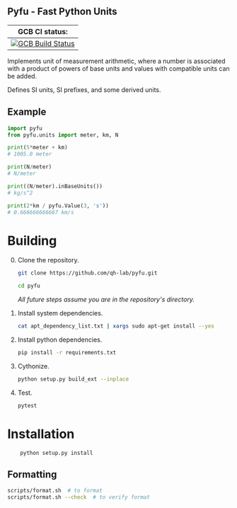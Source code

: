 ## Pyfu - Fast Python Units

| GCB CI status: |
| ---------- |
| [![GCB Build Status](https://storage.googleapis.com/qh-build-badges/builds/pyfu/branches/master.svg)](https://pantheon.corp.google.com/cloud-build/builds?project=qh-build&query=trigger_id%3D%22736396b1-c130-4936-adf5-cd9c7be2b492%22) |

Implements unit of measurement arithmetic, where a number is associated with a product of powers of base units and values with compatible units can be added.

Defines SI units, SI prefixes, and some derived units.

## Example

```python
import pyfu
from pyfu.units import meter, km, N

print(5*meter + km)
# 1005.0 meter

print(N/meter)
# N/meter

print((N/meter).inBaseUnits())
# kg/s^2

print(2*km / pyfu.Value(3, 's'))
# 0.666666666667 km/s
```

# Building

0. Clone the repository.

    ```bash
    git clone https://github.com/qh-lab/pyfu.git

    cd pyfu
    ```

    *All future steps assume you are in the repository's directory.*

0. Install system dependencies.

    ```bash
    cat apt_dependency_list.txt | xargs sudo apt-get install --yes
    ```

0. Install python dependencies.

    ```bash
    pip install -r requirements.txt
    ```

0. Cythonize.

    ```bash
    python setup.py build_ext --inplace
    ```

0. Test.

    ```bash
    pytest
    ```

# Installation

```
    python setup.py install
```


## Formatting

```bash
scripts/format.sh  # to format
scripts/format.sh --check  # to verify format
```
